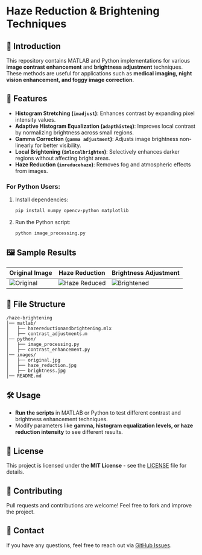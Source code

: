 # Haze Reduction & Brightening Techniques

## 🌟 Introduction
This repository contains MATLAB and Python implementations for various **image contrast enhancement** and **brightness adjustment** techniques. These methods are useful for applications such as **medical imaging, night vision enhancement, and foggy image correction**.

## 📌 Features
- **Histogram Stretching (`imadjust`)**: Enhances contrast by expanding pixel intensity values.
- **Adaptive Histogram Equalization (`adapthisteq`)**: Improves local contrast by normalizing brightness across small regions.
- **Gamma Correction (`gamma adjustment`)**: Adjusts image brightness non-linearly for better visibility.
- **Local Brightening (`imlocalbrighten`)**: Selectively enhances darker regions without affecting bright areas.
- **Haze Reduction (`imreducehaze`)**: Removes fog and atmospheric effects from images.



### **For Python Users:**
1. Install dependencies:
   ```bash
   pip install numpy opencv-python matplotlib
   ```
2. Run the Python script:
   ```bash
   python image_processing.py
   ```

## 🖼️ Sample Results
| Original Image | Haze Reduction | Brightness Adjustment |
|---------------|---------------|----------------------|
| ![Original](images/original.jpg) | ![Haze Reduced](images/haze_reduction.jpg) | ![Brightened](images/brightness.jpg) |

## 📂 File Structure
```
/haze-brightening
│── matlab/
│   ├── hazereductionandbrightening.mlx
│   ├── contrast_adjustments.m
│── python/
│   ├── image_processing.py
│   ├── contrast_enhancement.py
│── images/
│   ├── original.jpg
│   ├── haze_reduction.jpg
│   ├── brightness.jpg
│── README.md
```

## 🛠️ Usage
- **Run the scripts** in MATLAB or Python to test different contrast and brightness enhancement techniques.
- Modify parameters like **gamma, histogram equalization levels, or haze reduction intensity** to see different results.

## 📜 License
This project is licensed under the **MIT License** - see the [LICENSE](LICENSE) file for details.

## 🤝 Contributing
Pull requests and contributions are welcome! Feel free to fork and improve the project.

## 📩 Contact
If you have any questions, feel free to reach out via [GitHub Issues](https://github.com/yourusername/haze-brightening/issues).

